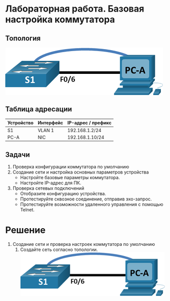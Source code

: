 # Лабораторная работа. Базовая настройка коммутатора
## Топология
![This is an alt text.](./img/topology.png "Топология")
## Таблица адресации
|Устройство|Интерфейс|IP-адрес / префикс|
|----------|---------|------------------|
|S1        |VLAN 1   |192.168.1.2/24    |
|PC-A      |NIC      |192.168.1.10/24   |

## Задачи
1. Проверка конфигурации коммутатора по умолчанию
2. Создание сети и настройка основных параметров устройства
    * Настройте базовые параметры коммутатора.
    * Настройте IP-адрес для ПК.
4. Проверка сетевых подключений
    * Отобразите конфигурацию устройства.
    *	Протестируйте сквозное соединение, отправив эхо-запрос.
    *	Протестируйте возможности удаленного управления с помощью Telnet.
# Решение
1. Создание сети и проверка настроек коммутатора по умолчанию
    1. Создайте сеть согласно топологии.
  ![This is an alt text.](./img/topology.png "Топология")
